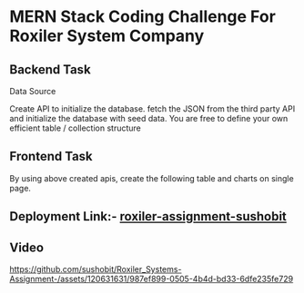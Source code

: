 # MERN Stack Coding Challenge For Roxiler System Company

## Backend Task
Data Source

Create API to initialize the database. fetch the JSON from the third party API and
initialize the database with seed data. You are free to define your own efficient table /
collection structure

## Frontend Task
By using above created apis, create the following table and charts on single page.


## Deployment Link:- [roxiler-assignment-sushobit](https://link-olive.vercel.app/)

## Video






https://github.com/sushobit/Roxiler_Systems-Assignment-/assets/120631631/987ef899-0505-4b4d-bd33-6dfe235fe729

